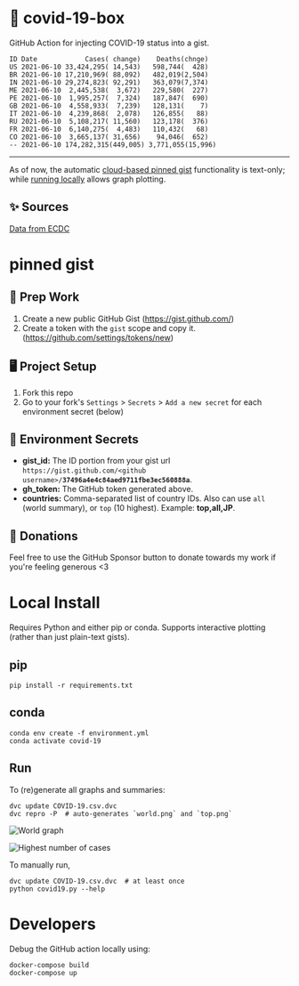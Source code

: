 # 🏥 covid-19-box

GitHub Action for injecting COVID-19 status into a gist.

```
ID Date            Cases( change)    Deaths(chnge)
US 2021-06-10 33,424,295( 14,543)   598,744(  428)
BR 2021-06-10 17,210,969( 88,092)   482,019(2,504)
IN 2021-06-10 29,274,823( 92,291)   363,079(7,374)
ME 2021-06-10  2,445,538(  3,672)   229,580(  227)
PE 2021-06-10  1,995,257(  7,324)   187,847(  690)
GB 2021-06-10  4,558,933(  7,239)   128,131(    7)
IT 2021-06-10  4,239,868(  2,078)   126,855(   88)
RU 2021-06-10  5,108,217( 11,560)   123,178(  376)
FR 2021-06-10  6,140,275(  4,483)   110,432(   68)
CO 2021-06-10  3,665,137( 31,656)    94,046(  652)
-- 2021-06-10 174,282,315(449,005) 3,771,055(15,996)
```

---

As of now, the automatic [cloud-based pinned gist](#pinned-gist) functionality is text-only;
while [running locally](#local-install) allows graph plotting.

## ✨ Sources

[Data from ECDC](https://www.ecdc.europa.eu/en/publications-data/download-todays-data-geographic-distribution-covid-19-cases-worldwide)

# pinned gist

## 🎒 Prep Work
1. Create a new public GitHub Gist (https://gist.github.com/)
1. Create a token with the `gist` scope and copy it. (https://github.com/settings/tokens/new)

## 🖥 Project Setup
1. Fork this repo
1. Go to your fork's `Settings` > `Secrets` > `Add a new secret` for each environment secret (below)

## 🤫 Environment Secrets
- **gist_id:** The ID portion from your gist url `https://gist.github.com/<github username>/`**`37496a4e4c84aed9711fbe3ec560888a`**.
- **gh_token:** The GitHub token generated above.
- **countries:** Comma-separated list of country IDs. Also can use `all` (world summary), or `top` (10 highest). Example: **top,all,JP**.

## 💸 Donations

Feel free to use the GitHub Sponsor button to donate towards my work if you're feeling generous <3

# Local Install

Requires Python and either pip or conda. Supports interactive plotting (rather than just plain-text gists).

## pip

```
pip install -r requirements.txt
```

## conda

```
conda env create -f environment.yml
conda activate covid-19
```

## Run

To (re)generate all graphs and summaries:

```
dvc update COVID-19.csv.dvc
dvc repro -P  # auto-generates `world.png` and `top.png`
```

![World graph](world.png)

![Highest number of cases](top.png)

To manually run,

```
dvc update COVID-19.csv.dvc  # at least once
python covid19.py --help
```

# Developers

Debug the GitHub action locally using:

```
docker-compose build
docker-compose up
```
